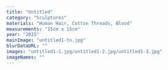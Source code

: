 ```yaml
---
title: "Untitled"
category: "Sculptures"
materials: "Human Hair, Cotton Threads, Blood"
measurements: "15cm x 15cm"
year: "2015"
mainImage: "untitled1-tn.jpg"
blurDataURL: ""
images: "untitled1-1.jpg/untitled1-2.jpg/untitled1-3.jpg"
imageNames: ""
---
```

